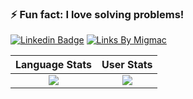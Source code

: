 ### ⚡ Fun fact: I love solving problems!

[![Linkedin Badge](https://img.shields.io/badge/-MiguelMatos-0077B5?style=flat-square&logo=Linkedin&logoColor=white&link=https://www.linkedin.com/in/nirgn)](https://www.linkedin.com/in/miguel-matos-022291134/)
[![Links By Migmac](https://img.shields.io/badge/Links_by-Migmac-dc3545?style=flat-square)](https://migmac.alltway.com)

Language Stats             |  User Stats
:-------------------------:|:-------------------------:
![](https://github-readme-stats.vercel.app/api/top-langs/?username=migmac99&langs_count=10&layout=compact&theme=dark&hide_title=true&exclude_repo=DLND,elmctron)  |  ![](https://github-readme-stats.vercel.app/api?username=migmac99&count_private=true&show_icons=true&theme=dark&hide_title=true)
